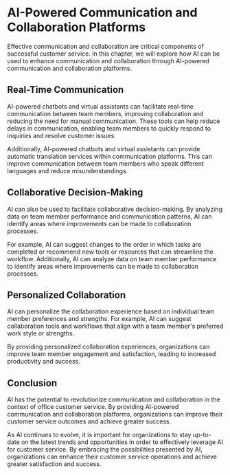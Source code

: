 AI-Powered Communication and Collaboration Platforms
==================================================================================================================

Effective communication and collaboration are critical components of successful customer service. In this chapter, we will explore how AI can be used to enhance communication and collaboration through AI-powered communication and collaboration platforms.

Real-Time Communication
-----------------------

AI-powered chatbots and virtual assistants can facilitate real-time communication between team members, improving collaboration and reducing the need for manual communication. These tools can help reduce delays in communication, enabling team members to quickly respond to inquiries and resolve customer issues.

Additionally, AI-powered chatbots and virtual assistants can provide automatic translation services within communication platforms. This can improve communication between team members who speak different languages and reduce misunderstandings.

Collaborative Decision-Making
-----------------------------

AI can also be used to facilitate collaborative decision-making. By analyzing data on team member performance and communication patterns, AI can identify areas where improvements can be made to collaboration processes.

For example, AI can suggest changes to the order in which tasks are completed or recommend new tools or resources that can streamline the workflow. Additionally, AI can analyze data on team member performance to identify areas where improvements can be made to collaboration processes.

Personalized Collaboration
--------------------------

AI can personalize the collaboration experience based on individual team member preferences and strengths. For example, AI can suggest collaboration tools and workflows that align with a team member's preferred work style or strengths.

By providing personalized collaboration experiences, organizations can improve team member engagement and satisfaction, leading to increased productivity and success.

Conclusion
----------

AI has the potential to revolutionize communication and collaboration in the context of office customer service. By providing AI-powered communication and collaboration platforms, organizations can improve their customer service outcomes and achieve greater success.

As AI continues to evolve, it is important for organizations to stay up-to-date on the latest trends and opportunities in order to effectively leverage AI for customer service. By embracing the possibilities presented by AI, organizations can enhance their customer service operations and achieve greater satisfaction and success.
